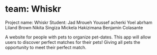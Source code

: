 # team: Whiskr
Project name: Whiskr
Student:
Jad Mroueh
Youssef acherki 
Yoel abrham
Liland Brown
Nikita Singiza 
Mickela Hakizimana
Benjamin Colasante

A website for people with pets to organize pet-dates. This app will allow users to discover perfect matches for their pets! Giving all pets the opportunity to meet their perfect match.
